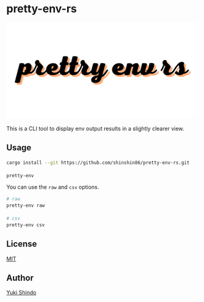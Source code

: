 # pretty-env-rs
![Logo](./images/logo.png)

This is a CLI tool to display env output results in a slightly clearer view.

## Usage

```sh
cargo install --git https://github.com/shinshin86/pretty-env-rs.git

pretty-env
```

You can use the `raw` and `csv` options.

```sh
# raw
pretty-env raw

# csv
pretty-env csv
```

## License
[MIT](https://github.com/shinshin86/pretty-env-rs/blob/main/LICENSE)

## Author
[Yuki Shindo](https://shinshin86.com/en)